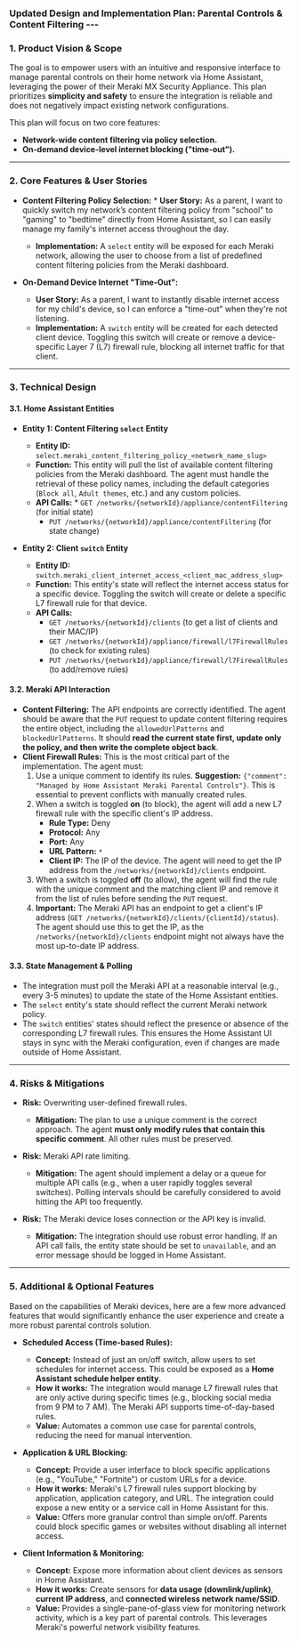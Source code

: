 ### **Updated Design and Implementation Plan: Parental Controls & Content Filtering** ---

### **1. Product Vision & Scope**

The goal is to empower users with an intuitive and responsive interface to manage parental controls on their home network via Home Assistant, leveraging the power of their Meraki MX Security Appliance. This plan prioritizes **simplicity and safety** to ensure the integration is reliable and does not negatively impact existing network configurations.

This plan will focus on two core features:
* **Network-wide content filtering via policy selection.**
* **On-demand device-level internet blocking ("time-out").**

---

### **2. Core Features & User Stories**

* **Content Filtering Policy Selection:** * **User Story:** As a parent, I want to quickly switch my network’s content filtering policy from "school" to "gaming" to "bedtime" directly from Home Assistant, so I can easily manage my family's internet access throughout the day.
    * **Implementation:** A `select` entity will be exposed for each Meraki network, allowing the user to choose from a list of predefined content filtering policies from the Meraki dashboard.

* **On-Demand Device Internet "Time-Out":**
    * **User Story:** As a parent, I want to instantly disable internet access for my child's device, so I can enforce a "time-out" when they're not listening.
    * **Implementation:** A `switch` entity will be created for each detected client device. Toggling this switch will create or remove a device-specific Layer 7 (L7) firewall rule, blocking all internet traffic for that client.

---

### **3. Technical Design**

#### **3.1. Home Assistant Entities**

* **Entity 1: Content Filtering `select` Entity**
    * **Entity ID:** `select.meraki_content_filtering_policy_<network_name_slug>`
    * **Function:** This entity will pull the list of available content filtering policies from the Meraki dashboard. The agent must handle the retrieval of these policy names, including the default categories (`Block all`, `Adult themes`, etc.) and any custom policies.
    * **API Calls:** * `GET /networks/{networkId}/appliance/contentFiltering` (for initial state)
        * `PUT /networks/{networkId}/appliance/contentFiltering` (for state change)

* **Entity 2: Client `switch` Entity**
    * **Entity ID:** `switch.meraki_client_internet_access_<client_mac_address_slug>`
    * **Function:** This entity's state will reflect the internet access status for a specific device. Toggling the switch will create or delete a specific L7 firewall rule for that device.
    * **API Calls:**
        * `GET /networks/{networkId}/clients` (to get a list of clients and their MAC/IP)
        * `GET /networks/{networkId}/appliance/firewall/l7FirewallRules` (to check for existing rules)
        * `PUT /networks/{networkId}/appliance/firewall/l7FirewallRules` (to add/remove rules)

#### **3.2. Meraki API Interaction**

* **Content Filtering:** The API endpoints are correctly identified. The agent should be aware that the `PUT` request to update content filtering requires the entire object, including the `allowedUrlPatterns` and `blockedUrlPatterns`. It should **read the current state first, update only the policy, and then write the complete object back**.
* **Client Firewall Rules:** This is the most critical part of the implementation. The agent must:
    1.  Use a unique comment to identify its rules. **Suggestion:** `{"comment": "Managed by Home Assistant Meraki Parental Controls"}`. This is essential to prevent conflicts with manually created rules.
    2.  When a switch is toggled **on** (to block), the agent will add a new L7 firewall rule with the specific client's IP address.
        * **Rule Type:** Deny
        * **Protocol:** Any
        * **Port:** Any
        * **URL Pattern:** `*`
        * **Client IP:** The IP of the device. The agent will need to get the IP address from the `/networks/{networkId}/clients` endpoint.
    3.  When a switch is toggled **off** (to allow), the agent will find the rule with the unique comment and the matching client IP and remove it from the list of rules before sending the `PUT` request.
    4.  **Important:** The Meraki API has an endpoint to get a client's IP address (`GET /networks/{networkId}/clients/{clientId}/status`). The agent should use this to get the IP, as the `/networks/{networkId}/clients` endpoint might not always have the most up-to-date IP address.

#### **3.3. State Management & Polling**

* The integration must poll the Meraki API at a reasonable interval (e.g., every 3-5 minutes) to update the state of the Home Assistant entities.
* The `select` entity's state should reflect the current Meraki network policy.
* The `switch` entities' states should reflect the presence or absence of the corresponding L7 firewall rules. This ensures the Home Assistant UI stays in sync with the Meraki configuration, even if changes are made outside of Home Assistant.

---

### **4. Risks & Mitigations**

* **Risk:** Overwriting user-defined firewall rules.
    * **Mitigation:** The plan to use a unique comment is the correct approach. The agent **must only modify rules that contain this specific comment**. All other rules must be preserved.

* **Risk:** Meraki API rate limiting.
    * **Mitigation:** The agent should implement a delay or a queue for multiple API calls (e.g., when a user rapidly toggles several switches). Polling intervals should be carefully considered to avoid hitting the API too frequently.

* **Risk:** The Meraki device loses connection or the API key is invalid.
    * **Mitigation:** The integration should use robust error handling. If an API call fails, the entity state should be set to `unavailable`, and an error message should be logged in Home Assistant.

---

### **5. Additional & Optional Features**

Based on the capabilities of Meraki devices, here are a few more advanced features that would significantly enhance the user experience and create a more robust parental controls solution.

* **Scheduled Access (Time-based Rules):**
    * **Concept:** Instead of just an on/off switch, allow users to set schedules for internet access. This could be exposed as a **Home Assistant schedule helper entity**.
    * **How it works:** The integration would manage L7 firewall rules that are only active during specific times (e.g., blocking social media from 9 PM to 7 AM). The Meraki API supports time-of-day-based rules.
    * **Value:** Automates a common use case for parental controls, reducing the need for manual intervention.

* **Application & URL Blocking:**
    * **Concept:** Provide a user interface to block specific applications (e.g., "YouTube," "Fortnite") or custom URLs for a device.
    * **How it works:** Meraki's L7 firewall rules support blocking by application, application category, and URL. The integration could expose a new entity or a service call in Home Assistant for this.
    * **Value:** Offers more granular control than simple on/off. Parents could block specific games or websites without disabling all internet access.

* **Client Information & Monitoring:**
    * **Concept:** Expose more information about client devices as sensors in Home Assistant.
    * **How it works:** Create sensors for **data usage (downlink/uplink)**, **current IP address**, and **connected wireless network name/SSID**.
    * **Value:** Provides a single-pane-of-glass view for monitoring network activity, which is a key part of parental controls. This leverages Meraki's powerful network visibility features.
